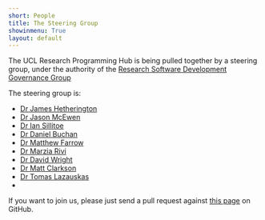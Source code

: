 ```yaml
---
short: People 
title: The Steering Group 
showinmenu: True
layout: default
---
```


The UCL Research Programming Hub is being pulled together by a steering group,
under the authority of the 
[Research Software Development Governance Group](http://www.ucl.ac.uk/isd/about/governance/research-it/research-software-group)

The steering group is:

* [Dr James Hetherington](https://www.ucl.ac.uk/research-it-services/our-people/james)
* [Dr Jason McEwen](http://www.jasonmcewen.org)
* [Dr Ian Sillitoe](http://www.biochem.ucl.ac.uk/~sillitoe/)
* [Dr Daniel Buchan](http://www.cs.ucl.ac.uk/people_new/D.Buchan.html/)
* [Dr Matthew Farrow](http://www.ucl.ac.uk/klmc/People/Farrow.html)
* [Dr Marzia Rivi](http://www.ucl.ac.uk/star/people/marziarivi)
* [Dr David Wright](http://ccs.chem.ucl.ac.uk/~dave)
* [Dr Matt Clarkson](http://cmic.cs.ucl.ac.uk/staff/matt_clarkson/)
* [Dr Tomas Lazauskas](http://www.ucl.ac.uk/klmc/People/Lazauskas.html)
* 
If you want to join us, please just send a pull request against [this page](https://github.com/UCLProgrammingHub/web/blob/master/people/index.md) on GitHub.
